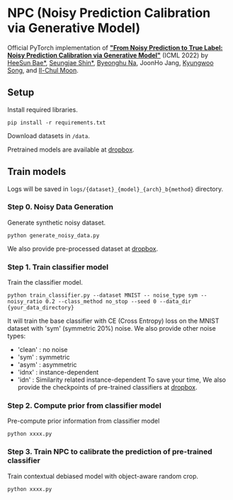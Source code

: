 # NPC (Noisy Prediction Calibration via Generative Model)

Official PyTorch implementation of
[**"From Noisy Prediction to True Label: Noisy Prediction Calibration via Generative Model"**](https://arxiv.org/abs/2205.00690) (ICML 2022) by
[HeeSun Bae*](https://scholar.google.co.kr/citations?hl=ko&view_op=list_works&gmla=AJsN-F47spNJkOB5PqPd5qYdvduZMN7Jp9ppZsN5FPpfX71F4fdliD29eOlFOktmElm9o59IBMc3xwUuM0oDMmw9yH4lx66lCJ3tjBsiVNu6RpjVTO8e0t-Ul2d1AJpbhoUr3gyvs4Dp&user=D9U_ohsAAAAJ),
[Seungjae Shin*](https://sites.google.com/view/seungjae-shin),
[Byeonghu Na](https://wp03052.github.io/),
JoonHo Jang,
[Kyungwoo Song](https://mlai.uos.ac.kr/),
and [Il-Chul Moon](https://aailab.kaist.ac.kr/xe2/members_professor/6749).

## Setup

Install required libraries.
```
pip install -r requirements.txt
```
Download datasets in `/data`.

Pretrained models are available at [dropbox]().

## Train models

Logs will be saved in `logs/{dataset}_{model}_{arch}_b{method}` directory.

### Step 0. Noisy Data Generation

Generate synthetic noisy dataset.
```
python generate_noisy_data.py
```
We also provide pre-processed dataset at [dropbox]().

### Step 1. Train classifier model 

Train the classifier model. 
```
python train_classifier.py --dataset MNIST -- noise_type sym --noisy_ratio 0.2 --class_method no_stop --seed 0 --data_dir {your_data_directory}
```
It will train the base classifier with CE (Cross Entropy) loss on the MNIST dataset with 'sym' (symmetric 20%) noise. 
We also provide other noise types:
* 'clean' : no noise
* 'sym' : symmetric
* 'asym' : asymmetric
* 'idnx' : instance-dependent
* 'idn' : Similarity related instance-dependent
To save your time, We also provide the checkpoints of pre-trained classifiers at [dropbox]().

### Step 2. Compute prior from classifier model
Pre-compute prior information from classifier model
```
python xxxx.py
```

### Step 3. Train NPC to calibrate the prediction of pre-trained classifier
Train contextual debiased model with object-aware random crop.
```
python xxxx.py
```













































